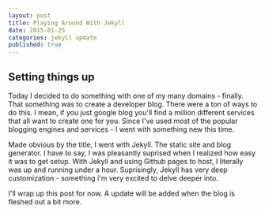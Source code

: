 ```yaml
---
layout: post
title: Playing Around With Jekyll
date: 2015-01-25
categories: jekyll update
published: true
---
```


## Setting things up

Today I decided to do something with one of my many domains - finally. That something was to create
a developer blog. There were a ton of ways to do this. I mean, if you just google blog you'll find 
a million different services that all want to create one for you. Since I've used most of the popular 
blogging engines and services - I went with something new this time. 

Made obvious by the title, I went with Jekyll. The static site and blog generator. 
I have to say, I was pleasantly suprised when I realized how easy it was to get setup. 
With Jekyll and using Github pages to host, I literally was up and running under a hour.
Suprisingly, Jekyll has very deep customization - something i'm very excited to delve deeper into. 

I'll wrap up this post for now. A update will be added when the blog is fleshed out a bit more.